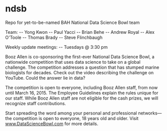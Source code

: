 # ndsb
Repo for yet-to-be-named BAH National Data Science Bowl team

Team:
-- Yong Kwon
-- Paul Yacci
-- Brian Behe
-- Andrew Royal
-- Alex O'Toole
-- Thomas Brady
-- Steve Flinchbaugh


Weekly update meetings:
-- Tuesdays @ 3:30 pm


Booz Allen is co-sponsoring the first-ever National Data Science Bowl, a nationwide competition that uses data science to take on a global challenge. The competition addresses a question that has stumped marine biologists for decades. Check out the video describing the challenge on YouTube. Could the answer lie in data?

The competition is open to everyone, including Booz Allen staff, from now until March 16, 2015. The Employee Guidelines explain the rules unique for our staff. While Booz Allen staff are not eligible for the cash prizes, we will recognize staff contributions.

Start spreading the word among your personal and professional networks—the competition is open to everyone, 18 years old and older. Visit www.DataScienceBowl.com for more details.

